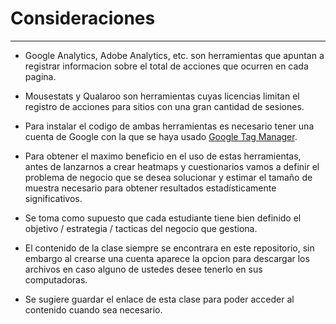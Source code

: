 # Consideraciones
---
- Google Analytics, Adobe Analytics, etc. son herramientas que apuntan a registrar informacion sobre el total de acciones que ocurren en cada pagina.

- Mousestats y Qualaroo son herramientas cuyas licencias limitan el registro de acciones para sitios con una gran cantidad de sesiones.

- Para instalar el codigo de ambas herramientas es necesario tener una cuenta de Google con la que se haya usado [Google Tag Manager](https://tagmanager.google.com).

- Para obtener el maximo beneficio en el uso de estas herramientas, antes de lanzarnos a crear heatmaps y cuestionarios vamos a definir el problema de negocio que se desea solucionar y estimar el tamaño de muestra necesario para obtener resultados estadísticamente significativos.

- Se toma como supuesto que cada estudiante tiene bien definido el objetivo / estrategia / tacticas del negocio que gestiona.

- El contenido de la clase siempre se encontrara en este repositorio, sin embargo al crearse una cuenta aparece la opcion para descargar los archivos en caso alguno de ustedes desee tenerlo en sus computadoras.

- Se sugiere guardar el enlace de esta clase para poder acceder al contenido cuando sea necesario. 
